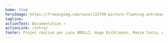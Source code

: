 ```yaml
---
home: true
heroImage: https://freepngimg.com/save/133799-picture-floating-astronaut-png-image-high-quality/512x512
tagline:
actionText: Documentation →
actionLink: /intro/
footer: Projet réalisé par Luca ORELLI, Hugo Eschlimann, Maxim Costa, Armand Faux et Alexis Arduca
---
```

